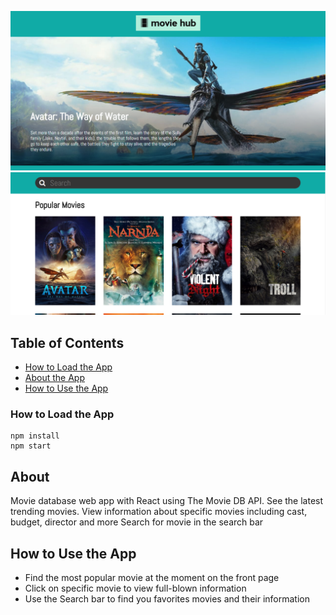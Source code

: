 ![project image](https://github.com/abhisheky98/Movie-Hub/blob/master/snip1.png)
![project image](https://github.com/abhisheky98/Movie-Hub/blob/master/snip2.png)

## Table of Contents

* [How to Load the App](#howtoloadtheapp)
* [About the App](#about)
* [How to Use the App](#how-to-use-the-app)

### How to Load the App
```
npm install
npm start
```
## About
Movie database web app with React using The Movie DB API.
See the latest trending movies. 
View information about specific movies including cast, budget, director and more
Search for movie in the search bar 


## How to Use the App

- Find the most popular movie at the moment on the front page
- Click on specific movie to view full-blown information
- Use the Search bar to find you favorites movies and their information


